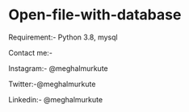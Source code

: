 # Open-file-with-database
Requirement:- Python 3.8, mysql

Contact me:-

Instagram:- @meghalmurkute

Twitter:-@meghalmurkute

Linkedin:- @meghalmurkute
